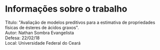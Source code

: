# Informações sobre o trabalho
Título: "Avaliação de modelos preditivos para a estimativa de propriedades físicas de ésteres de ácidos graxos".  
Autor: Nathan Sombra Evangelista  
Defesa: 22/02/18  
Local: Universidade Federal do Ceará  
